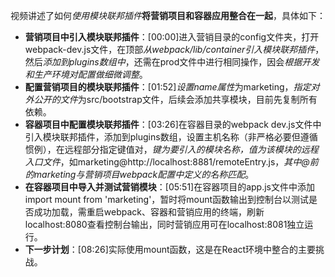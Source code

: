 

视频讲述了如何*使用模块联邦插件***将营销项目和容器应用整合在一起**，具体如下：


- **营销项目中引入模块联邦插件**：[00:00]进入营销目录的config文件夹，打开webpack-dev.js文件，在顶部*从webpack/lib/container引入模块联邦插件*，然后*添加到plugins数组中*，还需在prod文件中进行相同操作，因会*根据开发和生产环境对配置做细微调整*。
- **配置营销项目的模块联邦插件**：[01:52]*设置name属性*为marketing，*指定对外公开的文件*为src/bootstrap文件，后续会添加共享模块，目前先复制所有依赖。
- **容器项目中配置模块联邦插件**：[03:26]在容器目录的webpack dev.js文件中引入模块联邦插件，添加到plugins数组，设置主机名称（非严格必要但遵循惯例），在远程部分指定键值对，*键为要引入的模块名称，值为该模块的远程入口文件*，如marketing@http://localhost:8881/remoteEntry.js，*其中@前的marketing与营销项目webpack配置中定义的名称匹配*。
- **在容器项目中导入并测试营销模块**：[05:51]在容器项目的app.js文件中添加import mount from 'marketing'，暂时将mount函数输出到控制台以测试是否成功加载，需重启webpack、容器和营销应用的终端，刷新localhost:8080查看控制台输出，同时营销应用可在localhost:8081独立运行。
- **下一步计划**：[08:26]实际使用mount函数，这是在React环境中整合的主要挑战。